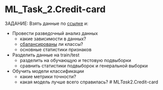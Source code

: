 # ML_Task_2.Credit-card

ЗАДАНИЕ:
Взять данные по [ссылке](https://www.kaggle.com/datasets/mlg-ulb/creditcardfraud) и:

- Провести разведочный анализ данных
    - какие зависимости в данных?
    - [сбалансированы](https://www.kaggle.com/code/marcinrutecki/best-techniques-and-metrics-for-imbalanced-dataset) ли классы?
    - основные статистики признаков
- Разделить данные на train/test
    - разделить на обучающую и тестовую подвыборки
    - сравнить статистики подвыборок и генеральной выборки
- Обучить модели классификации
    - какие метрики точности?
    - какая модель лучше всего справилась?
#   M L _ T a s k _ 2 . C r e d i t - c a r d  
 